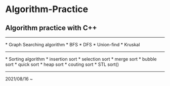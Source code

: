 # Algorithm-Practice
Algorithm practice with C++
----------
<hr>
* Graph Searching algorithm
  * BFS
  * DFS
  * Union-find
  * Kruskal
<hr>
* Sorting algorithm
  * insertion sort
  * selection sort
  * merge sort
  * bubble sort
  * quick sort
  * heap sort
  * couting sort
  * STL sort()
<hr>
2021/08/16 ~
